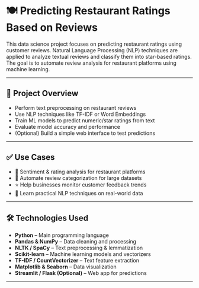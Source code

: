 # 🍽️ Predicting Restaurant Ratings Based on Reviews

This data science project focuses on predicting restaurant ratings using customer reviews. Natural Language Processing (NLP) techniques are applied to analyze textual reviews and classify them into star-based ratings. The goal is to automate review analysis for restaurant platforms using machine learning.

---

## 📌 Project Overview

- Perform text preprocessing on restaurant reviews
- Use NLP techniques like TF-IDF or Word Embeddings
- Train ML models to predict numeric/star ratings from text
- Evaluate model accuracy and performance
- (Optional) Build a simple web interface to test predictions

---

## ✅ Use Cases

- 🧠 Sentiment & rating analysis for restaurant platforms
- 🧾 Automate review categorization for large datasets
- ⭐ Help businesses monitor customer feedback trends
- 🧪 Learn practical NLP techniques on real-world data

---

## 🛠️ Technologies Used

- **Python** – Main programming language
- **Pandas & NumPy** – Data cleaning and processing
- **NLTK / SpaCy** – Text preprocessing & lemmatization
- **Scikit-learn** – Machine learning models and vectorizers
- **TF-IDF / CountVectorizer** – Text feature extraction
- **Matplotlib & Seaborn** – Data visualization
- **Streamlit / Flask (Optional)** – Web app for predictions

---
